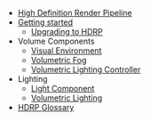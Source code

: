 * [High Definition Render Pipeline](index)
* [Getting started](Getting-started-with-HDRP)
  * [Upgrading to HDRP](Upgrading-To-HDRP)
* Volume Components
  * [Visual Environment](Visual-Environment)
  * [Volumetric Fog](Volumetric-Fog)
  * [Volumetric Lighting Controller](Volumetric-Lighting-Controller)
* Lighting
  * [Light Component](Light-Component)
  * [Volumetric Lighting](Volumetric-Lighting)
* [HDRP Glossary](Glossary)

